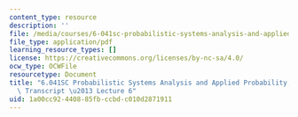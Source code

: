 ```yaml
---
content_type: resource
description: ''
file: /media/courses/6-041sc-probabilistic-systems-analysis-and-applied-probability-fall-2013/1a00cc92440885fbccbdc010d2871911_MIT6_041SCF13_lec06_300k.pdf
file_type: application/pdf
learning_resource_types: []
license: https://creativecommons.org/licenses/by-nc-sa/4.0/
ocw_type: OCWFile
resourcetype: Document
title: "6.041SC Probabilistic Systems Analysis and Applied Probability, Fall 2013\
  \ Transcript \u2013 Lecture 6"
uid: 1a00cc92-4408-85fb-ccbd-c010d2871911
---
```

